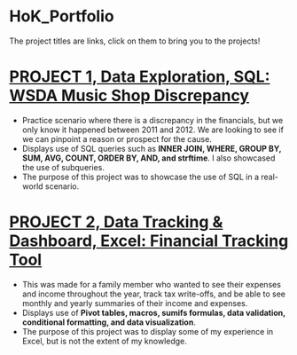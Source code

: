 # HoK_Portfolio  

The project titles are links, click on them to bring you to the projects!

# [PROJECT 1, Data Exploration, SQL: WSDA Music Shop Discrepancy](https://github.com/keviinvh/HoK_SQL)  

- Practice scenario where there is a discrepancy in the financials, but we only know it happened between 2011 and 2012. We are looking to see if we can pinpoint a reason or prospect for the cause.  
- Displays use of SQL queries such as **INNER JOIN, WHERE, GROUP BY, SUM, AVG, COUNT, ORDER BY, AND, and strftime**. I also showcased the use of subqueries.  
- The purpose of this project was to showcase the use of SQL in a real-world scenario.  

# [PROJECT 2, Data Tracking & Dashboard, Excel: Financial Tracking Tool](https://github.com/keviinvh/HoK_Excel.git)

- This was made for a family member who wanted to see their expenses and income throughout the year, track tax write-offs, and be able to see monthly and yearly summaries of their income and expenses.
- Displays use of **Pivot tables, macros, sumifs formulas, data validation, conditional formatting, and data visualization**.
- The purpose of this project was to display some of my experience in Excel, but is not the extent of my knowledge.

